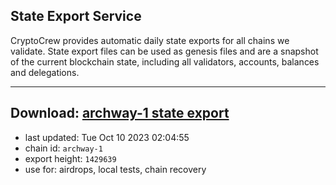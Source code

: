 ## State Export Service
CryptoCrew provides automatic daily state exports for all chains we validate. State export files can be used as genesis files and are a snapshot of the current blockchain state, including all validators, accounts, balances and delegations.

---
**Download: [archway-1 state export](https://dl.ccvalidators.com/SERVICE/archway/archway-1_export_1429639.json)**
---

- last updated: Tue Oct 10 2023 02:04:55
- chain id: `archway-1`
- export height: `1429639`
- use for: airdrops, local tests, chain recovery

